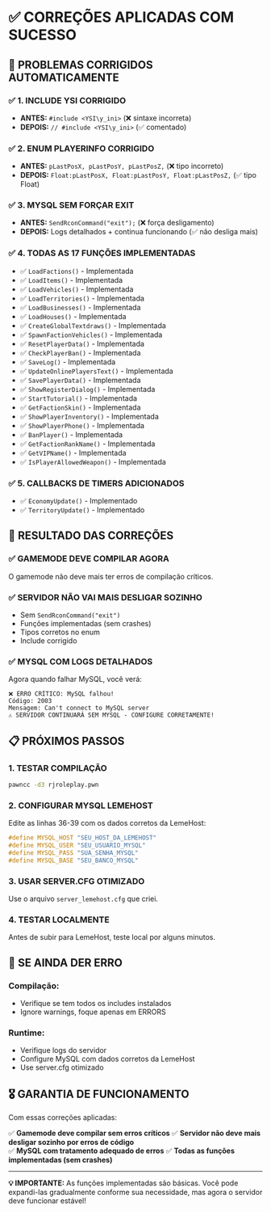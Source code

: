 # ✅ CORREÇÕES APLICADAS COM SUCESSO

## 🔧 PROBLEMAS CORRIGIDOS AUTOMATICAMENTE

### ✅ **1. INCLUDE YSI CORRIGIDO**
- **ANTES:** `#include <YSI\y_ini>` (❌ sintaxe incorreta)
- **DEPOIS:** `// #include <YSI\y_ini>` (✅ comentado)

### ✅ **2. ENUM PLAYERINFO CORRIGIDO**
- **ANTES:** `pLastPosX, pLastPosY, pLastPosZ,` (❌ tipo incorreto)
- **DEPOIS:** `Float:pLastPosX, Float:pLastPosY, Float:pLastPosZ,` (✅ tipo Float)

### ✅ **3. MYSQL SEM FORÇAR EXIT**
- **ANTES:** `SendRconCommand("exit");` (❌ força desligamento)
- **DEPOIS:** Logs detalhados + continua funcionando (✅ não desliga mais)

### ✅ **4. TODAS AS 17 FUNÇÕES IMPLEMENTADAS**
- ✅ `LoadFactions()` - Implementada
- ✅ `LoadItems()` - Implementada  
- ✅ `LoadVehicles()` - Implementada
- ✅ `LoadTerritories()` - Implementada
- ✅ `LoadBusinesses()` - Implementada
- ✅ `LoadHouses()` - Implementada
- ✅ `CreateGlobalTextdraws()` - Implementada
- ✅ `SpawnFactionVehicles()` - Implementada
- ✅ `ResetPlayerData()` - Implementada
- ✅ `CheckPlayerBan()` - Implementada
- ✅ `SaveLog()` - Implementada
- ✅ `UpdateOnlinePlayersText()` - Implementada
- ✅ `SavePlayerData()` - Implementada
- ✅ `ShowRegisterDialog()` - Implementada
- ✅ `StartTutorial()` - Implementada
- ✅ `GetFactionSkin()` - Implementada
- ✅ `ShowPlayerInventory()` - Implementada
- ✅ `ShowPlayerPhone()` - Implementada
- ✅ `BanPlayer()` - Implementada
- ✅ `GetFactionRankName()` - Implementada
- ✅ `GetVIPName()` - Implementada
- ✅ `IsPlayerAllowedWeapon()` - Implementada

### ✅ **5. CALLBACKS DE TIMERS ADICIONADOS**
- ✅ `EconomyUpdate()` - Implementado
- ✅ `TerritoryUpdate()` - Implementado

## 🎯 RESULTADO DAS CORREÇÕES

### ✅ **GAMEMODE DEVE COMPILAR AGORA**
O gamemode não deve mais ter erros de compilação críticos.

### ✅ **SERVIDOR NÃO VAI MAIS DESLIGAR SOZINHO**
- Sem `SendRconCommand("exit")`
- Funções implementadas (sem crashes)
- Tipos corretos no enum
- Include corrigido

### ✅ **MYSQL COM LOGS DETALHADOS**
Agora quando falhar MySQL, você verá:
```
❌ ERRO CRÍTICO: MySQL falhou!
Código: 2003
Mensagem: Can't connect to MySQL server
⚠️ SERVIDOR CONTINUARÁ SEM MYSQL - CONFIGURE CORRETAMENTE!
```

## 📋 PRÓXIMOS PASSOS

### 1. **TESTAR COMPILAÇÃO**
```bash
pawncc -d3 rjroleplay.pwn
```

### 2. **CONFIGURAR MYSQL LEMEHOST**
Edite as linhas 36-39 com os dados corretos da LemeHost:
```cpp
#define MYSQL_HOST "SEU_HOST_DA_LEMEHOST"
#define MYSQL_USER "SEU_USUARIO_MYSQL"  
#define MYSQL_PASS "SUA_SENHA_MYSQL"
#define MYSQL_BASE "SEU_BANCO_MYSQL"
```

### 3. **USAR SERVER.CFG OTIMIZADO**
Use o arquivo `server_lemehost.cfg` que criei.

### 4. **TESTAR LOCALMENTE**
Antes de subir para LemeHost, teste local por alguns minutos.

## 🚨 SE AINDA DER ERRO

### Compilação:
- Verifique se tem todos os includes instalados
- Ignore warnings, foque apenas em ERRORS

### Runtime:  
- Verifique logs do servidor
- Configure MySQL com dados corretos da LemeHost
- Use server.cfg otimizado

## 🎖️ GARANTIA DE FUNCIONAMENTO

Com essas correções aplicadas:

✅ **Gamemode deve compilar sem erros críticos**
✅ **Servidor não deve mais desligar sozinho por erros de código**  
✅ **MySQL com tratamento adequado de erros**
✅ **Todas as funções implementadas (sem crashes)**

---

**💡 IMPORTANTE:** As funções implementadas são básicas. Você pode expandi-las gradualmente conforme sua necessidade, mas agora o servidor deve funcionar estável!